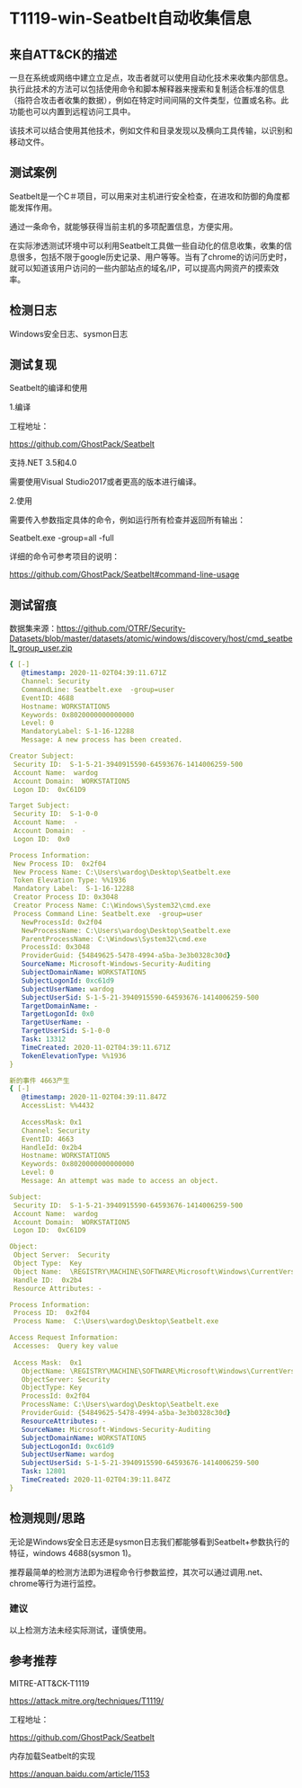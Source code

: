 # T1119-win-Seatbelt自动收集信息

## 来自ATT&CK的描述

一旦在系统或网络中建立立足点，攻击者就可以使用自动化技术来收集内部信息。执行此技术的方法可以包括使用命令和脚本解释器来搜索和复制适合标准的信息（指符合攻击者收集的数据），例如在特定时间间隔的文件类型，位置或名称。此功能也可以内置到远程访问工具中。

该技术可以结合使用其他技术，例如文件和目录发现以及横向工具传输，以识别和移动文件。

## 测试案例

Seatbelt是一个C＃项目，可以用来对主机进行安全检查，在进攻和防御的角度都能发挥作用。

通过一条命令，就能够获得当前主机的多项配置信息，方便实用。

在实际渗透测试环境中可以利用Seatbelt工具做一些自动化的信息收集，收集的信息很多，包括不限于google历史记录、用户等等。当有了chrome的访问历史时，就可以知道该用户访问的一些内部站点的域名/IP，可以提高内网资产的摸索效率。

## 检测日志

Windows安全日志、sysmon日志

## 测试复现

Seatbelt的编译和使用

1.编译

工程地址：

<https://github.com/GhostPack/Seatbelt>

支持.NET 3.5和4.0

需要使用Visual Studio2017或者更高的版本进行编译。

2.使用

需要传入参数指定具体的命令，例如运行所有检查并返回所有输出：

Seatbelt.exe -group=all -full

详细的命令可参考项目的说明：

<https://github.com/GhostPack/Seatbelt#command-line-usage>

## 测试留痕

数据集来源：<https://github.com/OTRF/Security-Datasets/blob/master/datasets/atomic/windows/discovery/host/cmd_seatbelt_group_user.zip>

```yml
{ [-]
   @timestamp: 2020-11-02T04:39:11.671Z
   Channel: Security
   CommandLine: Seatbelt.exe  -group=user
   EventID: 4688
   Hostname: WORKSTATION5
   Keywords: 0x8020000000000000
   Level: 0
   MandatoryLabel: S-1-16-12288
   Message: A new process has been created.

Creator Subject:
 Security ID:  S-1-5-21-3940915590-64593676-1414006259-500
 Account Name:  wardog
 Account Domain:  WORKSTATION5
 Logon ID:  0xC61D9

Target Subject:
 Security ID:  S-1-0-0
 Account Name:  -
 Account Domain:  -
 Logon ID:  0x0

Process Information:
 New Process ID:  0x2f04
 New Process Name: C:\Users\wardog\Desktop\Seatbelt.exe
 Token Elevation Type: %%1936
 Mandatory Label:  S-1-16-12288
 Creator Process ID: 0x3048
 Creator Process Name: C:\Windows\System32\cmd.exe
 Process Command Line: Seatbelt.exe  -group=user
   NewProcessId: 0x2f04
   NewProcessName: C:\Users\wardog\Desktop\Seatbelt.exe
   ParentProcessName: C:\Windows\System32\cmd.exe
   ProcessId: 0x3048
   ProviderGuid: {54849625-5478-4994-a5ba-3e3b0328c30d}
   SourceName: Microsoft-Windows-Security-Auditing
   SubjectDomainName: WORKSTATION5
   SubjectLogonId: 0xc61d9
   SubjectUserName: wardog
   SubjectUserSid: S-1-5-21-3940915590-64593676-1414006259-500
   TargetDomainName: -
   TargetLogonId: 0x0
   TargetUserName: -
   TargetUserSid: S-1-0-0
   Task: 13312
   TimeCreated: 2020-11-02T04:39:11.671Z
   TokenElevationType: %%1936
}

新的事件 4663产生
{ [-]
   @timestamp: 2020-11-02T04:39:11.847Z
   AccessList: %%4432
    
   AccessMask: 0x1
   Channel: Security
   EventID: 4663
   HandleId: 0x2b4
   Hostname: WORKSTATION5
   Keywords: 0x8020000000000000
   Level: 0
   Message: An attempt was made to access an object.

Subject:
 Security ID:  S-1-5-21-3940915590-64593676-1414006259-500
 Account Name:  wardog
 Account Domain:  WORKSTATION5
 Logon ID:  0xC61D9

Object:
 Object Server:  Security
 Object Type:  Key
 Object Name:  \REGISTRY\MACHINE\SOFTWARE\Microsoft\Windows\CurrentVersion\App Paths\chrome.exe
 Handle ID:  0x2b4
 Resource Attributes: -

Process Information:
 Process ID:  0x2f04
 Process Name:  C:\Users\wardog\Desktop\Seatbelt.exe

Access Request Information:
 Accesses:  Query key value
    
 Access Mask:  0x1
   ObjectName: \REGISTRY\MACHINE\SOFTWARE\Microsoft\Windows\CurrentVersion\App Paths\chrome.exe
   ObjectServer: Security
   ObjectType: Key
   ProcessId: 0x2f04
   ProcessName: C:\Users\wardog\Desktop\Seatbelt.exe
   ProviderGuid: {54849625-5478-4994-a5ba-3e3b0328c30d}
   ResourceAttributes: -
   SourceName: Microsoft-Windows-Security-Auditing
   SubjectDomainName: WORKSTATION5
   SubjectLogonId: 0xc61d9
   SubjectUserName: wardog
   SubjectUserSid: S-1-5-21-3940915590-64593676-1414006259-500
   Task: 12801
   TimeCreated: 2020-11-02T04:39:11.847Z
}
```

## 检测规则/思路

无论是Windows安全日志还是sysmon日志我们都能够看到Seatbelt+参数执行的特征，windows 4688(sysmon 1)。

推荐最简单的检测方法即为进程命令行参数监控，其次可以通过调用.net、chrome等行为进行监控。

### 建议

以上检测方法未经实际测试，谨慎使用。

## 参考推荐

MITRE-ATT&CK-T1119

<https://attack.mitre.org/techniques/T1119/>

工程地址：

<https://github.com/GhostPack/Seatbelt>

内存加载Seatbelt的实现

<https://anquan.baidu.com/article/1153>
